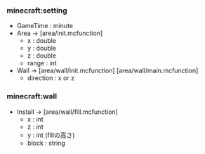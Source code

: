 ### minecraft:setting
- GameTime : minute
- Area -> [area/init.mcfunction]
  - x : double
  - y : double
  - z : double
  - range : int
- Wall -> [area/wall/init.mcfunction] [area/wall/main.mcfunction]
  - direction : x or z
### minecraft:wall
- Install -> [area/wall/fill.mcfunction]
  - x : int
  - z : int
  - y : int (fillの高さ)
  - block : string
